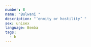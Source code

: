 ```yaml
---
number: 8
name: "Bulwani "
description: "‘enmity or hostility’ "
sex: unisex
language: Bemba
tags:
  - b
---
```

